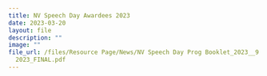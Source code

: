 ```yaml
---
title: NV Speech Day Awardees 2023
date: 2023-03-20
layout: file
description: ""
image: ""
file_url: /files/Resource Page/News/NV Speech Day Prog Booklet_2023__9 March
  2023_FINAL.pdf
---
```


